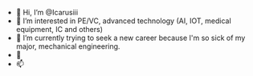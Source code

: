 - 👋 Hi, I’m @Icarusiii
- 👀 I’m interested in PE/VC, advanced technology (AI, IOT, medical equipment, IC and others)
- 🌱 I’m currently trying to seek a new career because I'm so sick of my major, mechanical engineering.
- 💞️ 
- 📫 

<!---
Icarusiii/Icarusiii is a ✨ special ✨ repository because its `README.md` (this file) appears on your GitHub profile.
You can click the Preview link to take a look at your changes.
--->
